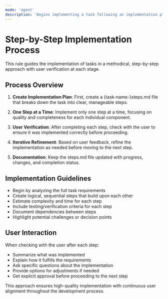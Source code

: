 ```yaml
---
mode: 'agent'
description: 'Begins implementing a task following an implementation plan.'
---
```

# Step-by-Step Implementation Process

This rule guides the implementation of tasks in a methodical, step-by-step approach with user verification at each stage.

## Process Overview

1. **Create Implementation Plan**: First, create a {task-name-}steps.md file that breaks down the task into clear, manageable steps.

2. **One Step at a Time**: Implement only one step at a time, focusing on quality and completeness for each individual component.

3. **User Verification**: After completing each step, check with the user to ensure it was implemented correctly before proceeding.

4. **Iterative Refinement**: Based on user feedback, refine the implementation as needed before moving to the next step.

5. **Documentation**: Keep the steps.md file updated with progress, changes, and completion status.

## Implementation Guidelines

- Begin by analyzing the full task requirements
- Create logical, sequential steps that build upon each other
- Estimate complexity and time for each step
- Include testing/verification criteria for each step
- Document dependencies between steps
- Highlight potential challenges or decision points

## User Interaction

When checking with the user after each step:
- Summarize what was implemented
- Explain how it fulfills the requirements
- Ask specific questions about the implementation
- Provide options for adjustments if needed
- Get explicit approval before proceeding to the next step

This approach ensures high-quality implementation with continuous user alignment throughout the development process.